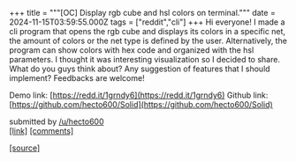 +++
title = """[OC] Display rgb cube and hsl colors on terminal."""
date = 2024-11-15T03:59:55.000Z
tags = ["reddit","cli"]
+++
Hi everyone! I made a cli program that opens the rgb cube and displays its colors in a specific net, the amount of colors or the net type is defined by the user. Alternatively, the program can show colors with hex code and organized with the hsl parameters. I thought it was interesting visualization so I decided to share. What do you guys think about? Any suggestion of features that I should implement? Feedbacks are welcome!

Demo link: [https://redd.it/1grndy6](https://redd.it/1grndy6) Github link: [https://github.com/hecto600/Solid](https://github.com/hecto600/Solid)

submitted by [/u/hecto600](https://www.reddit.com/user/hecto600)  
[\[link\]](https://www.reddit.com/r/commandline/comments/1grnrk5/oc_display_rgb_cube_and_hsl_colors_on_terminal/) [\[comments\]](https://www.reddit.com/r/commandline/comments/1grnrk5/oc_display_rgb_cube_and_hsl_colors_on_terminal/)

[[source]](https://www.reddit.com/r/commandline/comments/1grnrk5/oc_display_rgb_cube_and_hsl_colors_on_terminal/)
